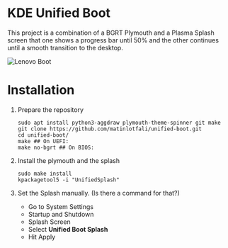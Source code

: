# KDE Unified Boot

This project is a combination of a BGRT Plymouth and a Plasma Splash screen
that one shows a progress bar until 50% and the other continues until a smooth transition to the desktop.

![Lenovo Boot](./unified.GIF)

# Installation
1. Prepare the repository
    
       sudo apt install python3-aggdraw plymouth-theme-spinner git make
       git clone https://github.com/matinlotfali/unified-boot.git    
       cd unified-boot/        
       make ## On UEFI:        
       make no-bgrt ## On BIOS:
    
2. Install the plymouth and the splash

       sudo make install
       kpackagetool5 -i "UnifiedSplash"    

3. Set the Splash manually. (Is there a command for that?)

    - Go to System Settings
    - Startup and Shutdown
    - Splash Screen
    - Select **Unified Boot Splash**
    - Hit Apply